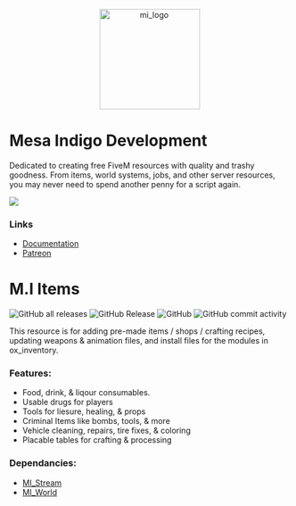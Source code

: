 <p align="center"> <a> <img width="180" src="https://github.com/user-attachments/assets/562e09eb-b427-408a-a231-751c3983db0c" alt="mi_logo"> </a> </p>

# Mesa Indigo Development
Dedicated to creating free FiveM resources with quality and trashy goodness. From items, world systems, jobs, and other server resources, you may never need to spend another penny for a script again.

<a href="https://discord.gg/EtgZsVBtYB">
  <img src="https://invite.casperiv.dev?inviteCode=EtgZsVBtYB&locale=en" />
</a>

### Links
- [Documentation](https://mesa-indigo.gitbook.io/midevelopment/standalone-resources/m.i.-items)
- [Patreon](https://www.patreon.com/Agimir)


# M.I Items
![GitHub all releases](https://img.shields.io/github/downloads/Mesa-Indigo/mi_items/total)
![GitHub Release](https://img.shields.io/github/v/release/Mesa-Indigo/mi_items?color=%238000FF)
![GitHub](https://img.shields.io/github/license/Mesa-Indigo/mi_items)
![GitHub commit activity](https://img.shields.io/github/commit-activity/t/Mesa-Indigo/mi_items?color=%23FF9A00)

This resource is for adding pre-made items / shops / crafting recipes, updating weapons & animation files, and install files for the modules in ox_inventory.

### Features:
- Food, drink, & liqour consumables.
- Usable drugs for players
- Tools for liesure, healing, & props
- Criminal Items like bombs, tools, & more
- Vehicle cleaning, repairs, tire fixes, & coloring
- Placable tables for crafting & processing

### Dependancies:
- [MI_Stream](https://github.com/Mesa-Indigo/mi_stream)
- [MI_World](https://github.com/Mesa-Indigo/mi_world)

